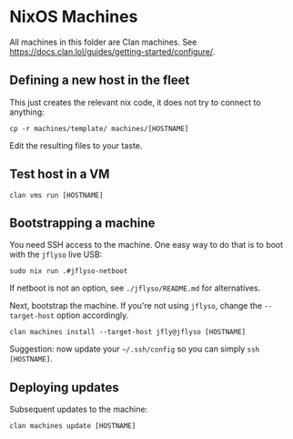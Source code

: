 # NixOS Machines

All machines in this folder are Clan machines. See <https://docs.clan.lol/guides/getting-started/configure/>.

## Defining a new host in the fleet

This just creates the relevant nix code, it does not try to connect to
anything:

    cp -r machines/template/ machines/[HOSTNAME]

Edit the resulting files to your taste.

## Test host in a VM

    clan vms run [HOSTNAME]

## Bootstrapping a machine

You need SSH access to the machine. One easy way to do that is to boot with the
`jflyso` live USB:

    sudo nix run .#jflyso-netboot

If netboot is not an option, see `./jflyso/README.md` for alternatives.

Next, bootstrap the machine. If you're not
using `jflyso`, change the `--target-host` option accordingly.

    clan machines install --target-host jfly@jflyso [HOSTNAME]

Suggestion: now update your `~/.ssh/config` so you can simply `ssh [HOSTNAME]`.

## Deploying updates

Subsequent updates to the machine:

    clan machines update [HOSTNAME]

